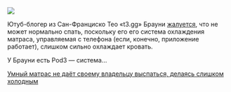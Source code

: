 <!--2025-06-18 12:30:05-->
<div class="yb">
  <div class="rss habr"><img src="https://habrastorage.org/getpro/habr/upload_files/1bb/d01/b23/1bbd01b2321f5f6dbf486f2d457d3ba3.jpg" /><p>Ютуб-блогер из Сан-Франциско Тео «t3.gg» Брауни <a href="https://x.com/theo/status/1934586082076844152" rel="noopener noreferrer nofollow">жалуется</a>, что не может нормально спать, поскольку его его система охлаждения матраса, управляемая с телефона (если, конечно, приложение работает), слишком сильно охлаждает кровать. </p><p>У Брауни есть Pod3 — система... <p class="titl"><a href="https://habr.com/ru/news/919560/?utm_source=habrahabr&utm_medium=rss&utm_campaign=919560">Умный матрас не даёт своему владельцу выспаться, делаясь слишком холодным</a></p></div>
</div>
